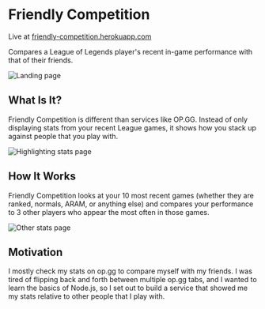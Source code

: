 # Friendly Competition

Live at [friendly-competition.herokuapp.com](https://friendly-competition.herokuapp.com/)

Compares a League of Legends player's recent in-game performance with that of their friends.

![Landing page](https://user-images.githubusercontent.com/31291920/50731957-f86bc380-113d-11e9-8e6b-ee1f12363445.PNG)

## What Is It?

Friendly Competition is different than services like OP.GG. Instead of only displaying stats from your recent League games, it shows how you stack up against people that you play with.

![Highlighting stats page](https://user-images.githubusercontent.com/31291920/50731968-2f41d980-113e-11e9-9eb1-b0e6056ed204.PNG)

## How It Works

Friendly Competition looks at your 10 most recent games (whether they are ranked, normals, ARAM, or anything else) and compares your performance to 3 other players who appear the most often in those games.

![Other stats page](https://user-images.githubusercontent.com/31291920/50731971-3537ba80-113e-11e9-9cb7-706c2e1f73b9.png)

## Motivation

I mostly check my stats on op.gg to compare myself with my friends. I was tired of flipping back and forth between multiple op.gg tabs, and I wanted to learn the basics of Node.js, so I set out to build a service that showed me my stats relative to other people that I play with.
